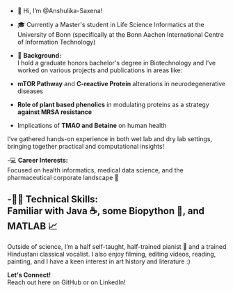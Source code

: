 - 👋 Hi, I’m @Anshulika-Saxena! 
- 🎓 Currently a Master's student in Life Science Informatics at the University of Bonn (specifically at the Bonn Aachen International Centre of Information Technology)
  
- 🔬 **Background:**  
I hold a graduate honors bachelor's degree in Biotechnology and I’ve worked on various projects and publications in areas like:
- **mTOR Pathway** and **C-reactive Protein** alterations in neurodegenerative diseases 
- **Role of plant based phenolics** in modulating proteins as a strategy **against MRSA resistance**
- Implications of **TMAO and Betaine** on human health
  
I’ve gathered hands-on experience in both wet lab and dry lab settings, bringing together practical and computational insights!

-💻 **Career Interests:**  
Focused on health informatics, medical data science, and the pharmaceutical corporate landscape 💊

-🧑‍💻 **Technical Skills:**  
Familiar with Java ☕, some Biopython 🐍, and MATLAB 📈
--------------------------------------------------------------------
Outside of science, I’m a half self-taught, half-trained pianist 🎹 and a trained Hindustani classical vocalist.
I also enjoy filming, editing videos, reading, painting, and I have a keen interest in art history and literature :) 

**Let's Connect!**  
Reach out here on GitHub or on LinkedIn! 

